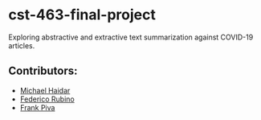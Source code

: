 # cst-463-final-project

Exploring abstractive and extractive text summarization against COVID-19 articles.

## Contributors:

* [Michael Haidar](https://github.com/Mhaidar117)
* [Federico Rubino](https://github.com/federicorubino)
* [Frank Piva](https://github.com/frankpiva)
